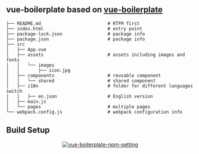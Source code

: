 ## vue-boilerplate based on  <a target="_blank" href="https://github.com/WeiChiaChang/vue-boilerplate">vue-boilerplate</a>

```
├── README.md                         # RTFM first
├── index.html                        # entry point
├── package-lock.json                 # package info
├── package.json                      # package info
├── src
│   ├── App.vue
│   ├── assets                        # assets including images and fonts
│   │   └── images
│   │       ├── icon.jpg
│   ├── components                    # reusable component
│   │   └── shared                    # shared component
│   ├── i18n                          # folder for different languages switch
│   │   ├── en.json                   # English version
│   ├── main.js
│   └── pages                         # multiple pages
└── webpack.config.js                 # webpack configuration info
```

## Build Setup

<p align="center">
  <a target="_blank" href="https://github.com/WeiChiaChang/vue-boilerplate">
    <img alt="vue-boilerplate-npm-setting" src="https://i.imgur.com/EywRl8X.png">
  </a>
</p>
